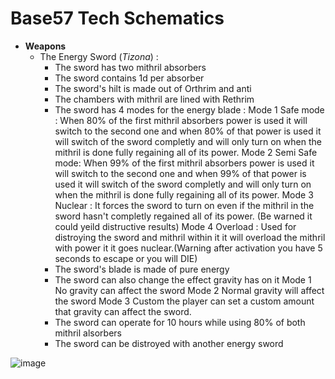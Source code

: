# Base57 Tech Schematics
+ **Weapons**
  - The Energy Sword (_Tizona_) :
      - The sword has two mithril absorbers
      - The sword contains 1d per absorber
      - The sword's hilt is made out of Orthrim and anti
      - The chambers with mithril are lined with Rethrim
      - The sword has 4 modes for the energy blade :
           Mode 1 Safe mode : When 80% of the first mithril absorbers power is used it will switch to the second one and when 80% of that power is used it will switch of the sword completly and will only turn on when the mithril is done 
        fully regaining all of its power.
           Mode 2 Semi Safe mode: When 99% of the first mithril absorbers power is used it will switch to the second one and when 99% of that power is used it will switch of the sword completly and will only turn on when the mithril is 
        done fully regaining all of its power.
          Mode 3 Nuclear : It forces the sword to turn on even if the mithril in the sword hasn't completly regained all of its power. (Be warned it could yeild distructive results)
          Mode 4 Overload : Used for distroying the sword and mithril within it it will overload the mithril with power it it goes nuclear.(Warning after activation you have 5 seconds to escape or you will DIE)
      - The sword's blade is made of pure energy
      - The sword can also change the effect gravity has on it
           Mode 1 No gravity can affect the sword
           Mode 2 Normal gravity will affect the sword
           Mode 3 Custom the player can set a custom amount that gravity can affect the sword.
      - The sword can operate for 10 hours while using 80% of both mithril alsorbers
      - The sword can be distroyed with another energy sword      
 >
 >
 ![image](https://github.com/MC561/Base57_Tech_Schematics/assets/142889516/87575e3d-ecc6-4894-a855-fb8671832f46)
 >
 >
